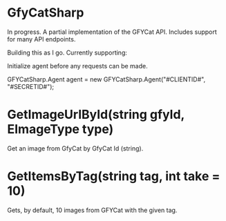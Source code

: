 # GfyCatSharp
In progress. A partial implementation of the GFYCat API. Includes support for many API endpoints.

Building this as I go. Currently supporting:

Initialize agent before any requests can be made.

GFYCatSharp.Agent agent = new GFYCatSharp.Agent("#CLIENTID#", "#SECRETID#");


# GetImageUrlById(string gfyId, EImageType type)
Get an image from GfyCat by GfyCat Id (string).

# GetItemsByTag(string tag, int take = 10)
Gets, by default, 10 images from GFYCat with the given tag.
